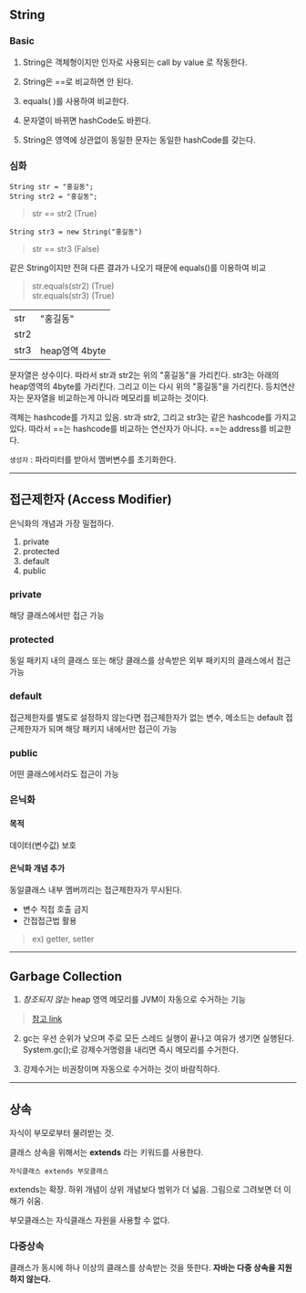 ## String

### Basic
1. String은 객체형이지만 인자로 사용되는 call by value 로 작동한다.

2. String은 ==로 비교하면 안 된다.

3. equals( )를 사용하여 비교한다.

4. 문자열이 바뀌면 hashCode도 바뀐다.

5. String은 영역에 상관없이 동일한 문자는 동일한 hashCode를 갖는다.

### 심화
```
String str = "홍길동";
String str2 = "홍길동";
```
> str == str2 (True)
```
String str3 = new String("홍길동")
```
> str == str3 (False)

같은 String이지만 전혀 다른 결과가 나오기 때문에 equals()를 이용하여 비교

> str.equals(str2) (True)   
> str.equals(str3) (True)

|||
|-|-|
|str|"홍길동"
str2|
str3|heap영역 4byte
문자열은 상수이다. 따라서 str과 str2는 위의 "홍길동"을 가리킨다.
str3는 아래의 heap영역의 4byte를 가리킨다. 그리고 이는 다시 위의 "홍길동"을 가리킨다. 등치연산자는 문자열을 비교하는게 아니라 메모리를 비교하는 것이다.

객체는 hashcode를 가지고 있음. str과 str2, 그리고 str3는 같은 hashcode를 가지고 있다. 따라서 ==는 hashcode를 비교하는 연산자가 아니다.
==는 address를 비교한다.

```생성자``` : 파라미터를 받아서 멤버변수를 초기화한다.

----

## 접근제한자 (Access Modifier)
은닉화의 개념과 가장 밀접하다.
1. private
2. protected
3. default
4. public

### private
해당 클래스에서만 접근 가능

### protected
동일 패키지 내의 클래스 또는 해당 클래스를 상속받은 외부 패키지의 클래스에서 접근 가능

### default
접근제한자를 별도로 설정하지 않는다면 접근제한자가 없는 변수, 메소드는 default 접근제한자가 되며 해당 패키지 내에서만 접근이 가능

### public
어떤 클래스에서라도 접근이 가능 

### 은닉화

#### 목적
데이터(변수값) 보호

#### 은닉화 개념 추가
동일클래스 내부 멤버끼리는 접근제한자가 무시된다. 
- 변수 직접 호출 금지
- 간접접근법 활용
> ex) getter, setter

---
## Garbage Collection
1. *참조되지 않는*  heap 영역 메모리를 JVM이 자동으로 수거하는 기능

>[참고 link](https://gyoogle.dev/blog/computer-language/Java/Garbage%20Collection.html, "link")

2. gc는 우선 순위가 낮으며 주로 모든 스레드 실행이 끝나고 여유가 생기면 실행된다.
System.gc();로 강제수거명령을 내리면 즉시 메모리를 수거한다.

3. 강제수거는 비권장이며 자동으로 수거하는 것이 바람직하다.

---

## 상속
자식이 부모로부터 물려받는 것.

클래스 상속을 위해서는 **extends** 라는 키워드를 사용한다.
```
자식클래스 extends 부모클래스
```
extends는 확장. 하위 개념이 상위 개념보다 범위가 더 넓음. 그림으로 그려보면 더 이해가 쉬움.

부모클래스는 자식클래스 자원을 사용할 수 없다.

### 다중상속
클래스가 동시에 하나 이상의 클래스를 상속받는 것을 뜻한다. **자바는 다중 상속을 지원하지 않는다.**

